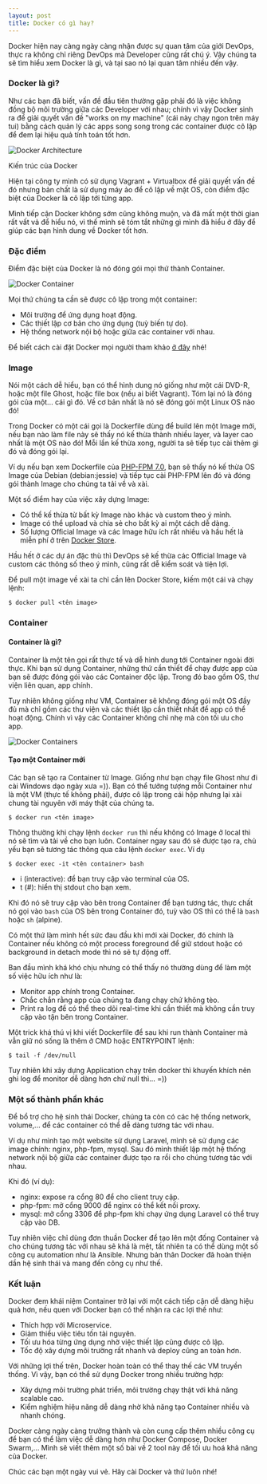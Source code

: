 ```yaml
---
layout: post
title: Docker có gì hay?
---
```


Docker hiện nay càng ngày càng nhận được sự quan tâm của giới DevOps, thực ra không chỉ riêng DevOps mà Developer cũng rất chú ý. Vậy chúng ta sẽ tìm hiểu xem Docker là gì, và tại sao nó lại quan tâm nhiều đến vậy.

### Docker là gì?

Như các bạn đã biết, vấn đề đầu tiên thường gặp phải đó là việc không đồng bộ môi trường giữa các Developer với nhau; chính vì vậy Docker sinh ra để giải quyết vấn đề "works on my machine" (cái này chạy ngon trên máy tui) bằng cách quản lý các apps song song trong các container được cô lập để đem lại hiệu quả tính toán tốt hơn.

![Docker Architecture](https://docs.docker.com/engine/images/architecture.svg)

<div class="caption">Kiến trúc của Docker</div>

Hiện tại công ty mình có sử dụng Vagrant + Virtualbox để giải quyết vấn đề đó nhưng bản chất là sử dụng máy ảo để cô lập về mặt OS, còn điểm đặc biệt của Docker là cô lập tới từng app.

Mình tiếp cận Docker không sớm cũng không muộn, và đã mất một thời gian rất vất vả để hiểu nó, vì thế mình sẽ tóm tắt những gì mình đã hiểu ở đây để giúp các bạn hình dung về Docker tốt hơn.

### Đặc điểm

Điểm đặc biệt của Docker là nó đóng gói mọi thứ thành Container.

![Docker Container](https://www.docker.com/sites/default/files/Package%20software%40x2.png)

Mọi thứ chúng ta cần sẽ được cô lập trong một container:

* Môi trường để ứng dụng hoạt động.
* Các thiết lập cơ bản cho ứng dụng (tuỳ biến tự do).
* Hệ thống network nội bộ hoặc giữa các container với nhau.

Để biết cách cài đặt Docker mọi người tham khảo [ở đây](https://docs.docker.com/engine/installation/) nhé!

### Image

Nói một cách dễ hiểu, bạn có thể hình dung nó giống như một cái DVD-R, hoặc một file Ghost, hoặc file box (nếu ai biết Vagrant). Tóm lại nó là đóng gói của một... cái gì đó. Về cơ bản nhất là nó sẽ đóng gói một Linux OS nào đó!

Trong Docker có một cái gọi là Dockerfile dùng để build lên một Image mới, nếu bạn nào làm file này sẽ thấy nó kế thừa thành nhiều layer, và layer cao nhất là một OS nào đó! Mỗi lần kế thừa xong, người ta sẽ tiếp tục cài thêm gì đó và đóng gói lại.

Ví dụ nếu bạn xem Dockerfile của [PHP-FPM 7.0](https://github.com/docker-library/php/blob/0792ba42f0ea7435ceb26b42a066274e028b30e3/7.0/fpm/Dockerfile), bạn sẽ thấy nó kế thừa OS Image của Debian (debian:jessie) và tiếp tục cài PHP-FPM lên đó và đóng gói thành Image cho chúng ta tải về và xài.

Một số điểm hay của việc xây dựng Image:

* Có thể kế thừa từ bất kỳ Image nào khác và custom theo ý mình.
* Image có thể upload và chia sẻ cho bất kỳ ai một cách dễ dàng.
* Số lượng Official Image và các Image hữu ích rất nhiều và hầu hết là miễn phí ở trên [Docker Store](https://store.docker.com).

Hầu hết ở các dự án đặc thù thì DevOps sẽ kế thừa các Official Image và custom các thông số theo ý mình, cũng rất dễ kiểm soát và tiện lợi.

Để pull một image về xài ta chỉ cần lên Docker Store, kiếm một cái và chạy lệnh:

```
$ docker pull <tên image>
```

### Container

#### Container là gì?

Container là một tên gọi rất thực tế và dễ hình dung tới Container ngoài đời thực. Khi bạn sử dụng Container, những thứ cần thiết để chạy được app của bạn sẽ được đóng gói vào các Container độc lập. Trong đó bao gồm OS, thư viện liên quan, app chính.

Tuy nhiên không giống như VM, Container sẽ không đóng gói một OS đầy đủ mà chỉ gồm các thư viện và các thiết lập cần thiết nhất để app có thể hoạt động. Chính vì vậy các Container không chỉ nhẹ mà còn tối ưu cho app.

![Docker Containers](https://www.docker.com/sites/default/files/group_5622_0.png)

#### Tạo một Container mới

Các bạn sẽ tạo ra Container từ Image. Giống như bạn chạy file Ghost như đi cài Windows dạo ngày xưa =)). Bạn có thể tưởng tượng mỗi Container như là một VM (thực tế không phải), được cô lập trong cái hộp nhưng lại xài chung tài nguyên với máy thật của chúng ta.

```
$ docker run <tên image>
```

Thông thường khi chạy lệnh `docker run` thì nếu không có Image ở local thì nó sẽ tìm và tải về cho bạn luôn. Container ngay sau đó sẽ được tạo ra, chủ yếu bạn sẽ tương tác thông qua câu lệnh `docker exec`. Ví dụ

```
$ docker exec -it <tên container> bash
```

* i (interactive): để bạn truy cập vào terminal của OS.
* t (#): hiển thị stdout cho bạn xem.

Khi đó nó sẽ truy cập vào bên trong Container để bạn tương tác, thực chất nó gọi vào `bash` của OS bên trong Container đó, tuỳ vào OS thì có thể là `bash` hoặc `sh` (alpine).

Có một thứ làm mình hết sức đau đầu khi mới xài Docker, đó chính là Container nếu không có một process foreground để giữ stdout hoặc có background in detach mode thì nó sẽ tự động off.

Ban đầu mình khá khó chịu nhưng có thể thấy nó thường dùng để làm một số việc hữu ích như là:

* Monitor app chính trong Container.
* Chắc chắn rằng app của chúng ta đang chạy chứ không tèo.
* Print ra log để có thể theo dõi real-time khi cần thiết mà không cần truy cập vào tận bên trong Container.

Một trick khá thú vị khi viết Dockerfile để sau khi run thành Container mà vẫn giữ nó sống là thêm ở CMD hoặc ENTRYPOINT lệnh:

```
$ tail -f /dev/null
```

Tuy nhiên khi xây dựng Application chạy trên docker thì khuyến khích nên ghi log để monitor dễ dàng hơn chứ null thì... =))

### Một số thành phần khác

Để bổ trợ cho hệ sinh thái Docker, chúng ta còn có các hệ thống network, volume,... để các container có thể dễ dàng tương tác với nhau.

Ví dụ như mình tạo một website sử dụng Laravel, mình sẽ sử dụng các image chính: nginx, php-fpm, mysql. Sau đó mình thiết lập một hệ thống network nội bộ giữa các container được tạo ra rồi cho chúng tương tác với nhau.

Khi đó (ví dụ):

* nginx: expose ra cổng 80 để cho client truy cập.
* php-fpm: mở cổng 9000 để nginx có thể kết nối proxy.
* mysql: mở cổng 3306 để php-fpm khi chạy ứng dụng Laravel có thể truy cập vào DB.

Tuy nhiên việc chỉ dùng đơn thuần Docker để tạo lên một đống Container và cho chúng tương tác với nhau sẽ khá là mệt, tất nhiên ta có thể dùng một số công cụ automation như là Ansible. Nhưng bản thân Docker đã hoàn thiện dần hệ sinh thái và mang đến công cụ như thế.

### Kết luận

Docker đem khái niệm Container trở lại với một cách tiếp cận dễ dàng hiệu quả hơn, nếu quen với Docker bạn có thể nhận ra các lợi thế như:

* Thích hợp với Microservice.
* Giảm thiểu việc tiêu tốn tài nguyên.
* Tối ưu hóa từng ứng dụng nhờ việc thiết lập cũng được cô lập.
* Tốc độ xây dựng môi trường rất nhanh và deploy cũng an toàn hơn.

Với những lợi thế trên, Docker hoàn toàn có thể thay thế các VM truyền thống. Vì vậy, bạn có thể sử dụng Docker trong nhiều trường hợp:

* Xây dựng môi trường phát triển, môi trường chạy thật với khả năng scalable cao.
* Kiểm nghiệm hiệu năng dễ dàng nhờ khả năng tạo Container nhiều và nhanh chóng.

Docker càng ngày càng trưởng thành và còn cung cấp thêm nhiều công cụ để bạn có thể làm việc dễ dàng hơn như Docker Compose, Docker Swarm,... Mình sẽ viết thêm một số bài về 2 tool này để tối ưu hoá khả năng của Docker.

Chúc các bạn một ngày vui vẻ. Hãy cài Docker và thử luôn nhé!
